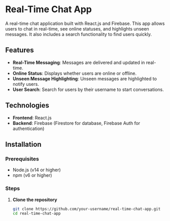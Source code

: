 # Real-Time Chat App

A real-time chat application built with React.js and Firebase. This app allows users to chat in real-time, see online statuses, and highlights unseen messages. It also includes a search functionality to find users quickly.

## Features

- **Real-Time Messaging**: Messages are delivered and updated in real-time.
- **Online Status**: Displays whether users are online or offline.
- **Unseen Message Highlighting**: Unseen messages are highlighted to notify users.
- **User Search**: Search for users by their username to start conversations.

## Technologies

- **Frontend**: React.js
- **Backend**: Firebase (Firestore for database, Firebase Auth for authentication)

## Installation

### Prerequisites

- Node.js (v14 or higher)
- npm (v6 or higher)

### Steps

1. **Clone the repository**

   ```bash
   git clone https://github.com/your-username/real-time-chat-app.git
   cd real-time-chat-app
